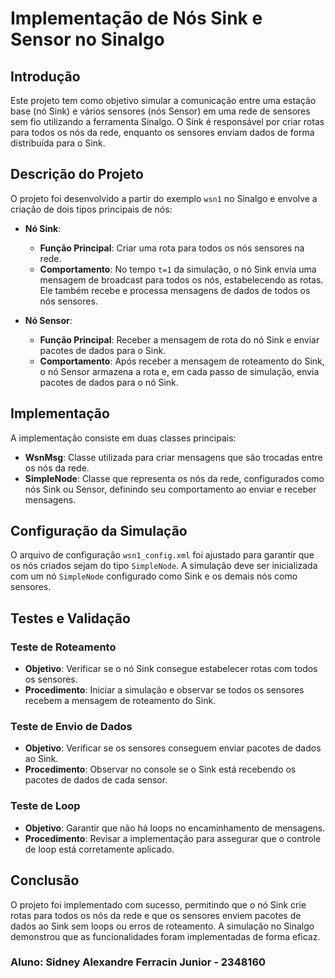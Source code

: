 # Implementação de Nós Sink e Sensor no Sinalgo

## Introdução
Este projeto tem como objetivo simular a comunicação entre uma estação base (nó Sink) e vários sensores (nós Sensor) em uma rede de sensores sem fio utilizando a ferramenta Sinalgo. O Sink é responsável por criar rotas para todos os nós da rede, enquanto os sensores enviam dados de forma distribuída para o Sink.

## Descrição do Projeto
O projeto foi desenvolvido a partir do exemplo `wsn1` no Sinalgo e envolve a criação de dois tipos principais de nós:

- **Nó Sink**:
  - **Função Principal**: Criar uma rota para todos os nós sensores na rede.
  - **Comportamento**: No tempo `t=1` da simulação, o nó Sink envia uma mensagem de broadcast para todos os nós, estabelecendo as rotas. Ele também recebe e processa mensagens de dados de todos os nós sensores.

- **Nó Sensor**:
  - **Função Principal**: Receber a mensagem de rota do nó Sink e enviar pacotes de dados para o Sink.
  - **Comportamento**: Após receber a mensagem de roteamento do Sink, o nó Sensor armazena a rota e, em cada passo de simulação, envia pacotes de dados para o nó Sink.

## Implementação
A implementação consiste em duas classes principais:

- **WsnMsg**: Classe utilizada para criar mensagens que são trocadas entre os nós da rede.
- **SimpleNode**: Classe que representa os nós da rede, configurados como nós Sink ou Sensor, definindo seu comportamento ao enviar e receber mensagens.

## Configuração da Simulação
O arquivo de configuração `wsn1_config.xml` foi ajustado para garantir que os nós criados sejam do tipo `SimpleNode`. A simulação deve ser inicializada com um nó `SimpleNode` configurado como Sink e os demais nós como sensores.

## Testes e Validação

### Teste de Roteamento
- **Objetivo**: Verificar se o nó Sink consegue estabelecer rotas com todos os sensores.
- **Procedimento**: Iniciar a simulação e observar se todos os sensores recebem a mensagem de roteamento do Sink.

### Teste de Envio de Dados
- **Objetivo**: Verificar se os sensores conseguem enviar pacotes de dados ao Sink.
- **Procedimento**: Observar no console se o Sink está recebendo os pacotes de dados de cada sensor.

### Teste de Loop
- **Objetivo**: Garantir que não há loops no encaminhamento de mensagens.
- **Procedimento**: Revisar a implementação para assegurar que o controle de loop está corretamente aplicado.

## Conclusão
O projeto foi implementado com sucesso, permitindo que o nó Sink crie rotas para todos os nós da rede e que os sensores enviem pacotes de dados ao Sink sem loops ou erros de roteamento. A simulação no Sinalgo demonstrou que as funcionalidades foram implementadas de forma eficaz.

### Aluno: Sidney Alexandre Ferracin Junior - 2348160